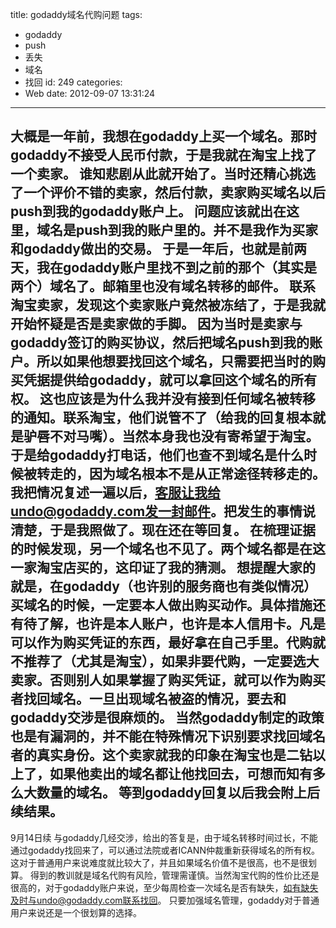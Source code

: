 title: godaddy域名代购问题
tags:
  - godaddy
  - push
  - 丢失
  - 域名
  - 找回
id: 249
categories:
  - Web
date: 2012-09-07 13:31:24
---

大概是一年前，我想在godaddy上买一个域名。那时godaddy不接受人民币付款，于是我就在淘宝上找了一个卖家。
谁知悲剧从此就开始了。当时还精心挑选了一个评价不错的卖家，然后付款，卖家购买域名以后push到我的godaddy账户上。
问题应该就出在这里，域名是push到我的账户里的。并不是我作为买家和godaddy做出的交易。
于是一年后，也就是前两天，我在godaddy账户里找不到之前的那个（其实是两个）域名了。邮箱里也没有域名转移的邮件。
联系淘宝卖家，发现这个卖家账户竟然被冻结了，于是我就开始怀疑是否是卖家做的手脚。
因为当时是卖家与godaddy签订的购买协议，然后把域名push到我的账户。所以如果他想要找回这个域名，只需要把当时的购买凭据提供给godaddy，就可以拿回这个域名的所有权。
这也应该是为什么我并没有接到任何域名被转移的通知。联系淘宝，他们说管不了（给我的回复根本就是驴唇不对马嘴）。当然本身我也没有寄希望于淘宝。
于是给godaddy打电话，他们也查不到域名是什么时候被转走的，因为域名根本不是从正常途径转移走的。我把情况复述一遍以后，客服让我给undo@godaddy.com发一封邮件。把发生的事情说清楚，于是我照做了。现在还在等回复。
在梳理证据的时候发现，另一个域名也不见了。两个域名都是在这一家淘宝店买的，这印证了我的猜测。
想提醒大家的就是，在godaddy（也许别的服务商也有类似情况）买域名的时候，一定要本人做出购买动作。具体措施还有待了解，也许是本人账户，也许是本人信用卡。凡是可以作为购买凭证的东西，最好拿在自己手里。代购就不推荐了（尤其是淘宝），如果非要代购，一定要选大卖家。否则别人如果掌握了购买凭证，就可以作为购买者找回域名。一旦出现域名被盗的情况，要去和godaddy交涉是很麻烦的。
当然godaddy制定的政策也是有漏洞的，并不能在特殊情况下识别要求找回域名者的真实身份。这个卖家就我的印象在淘宝也是二钻以上了，如果他卖出的域名都让他找回去，可想而知有多么大数量的域名。
等到godaddy回复以后我会附上后续结果。
------------------------------
9月14日续
与godaddy几经交涉，给出的答复是，由于域名转移时间过长，不能通过godaddy找回来了，可以通过法院或者ICANN仲裁重新获得域名的所有权。这对于普通用户来说难度就比较大了，并且如果域名价值不是很高，也不是很划算。
得到的教训就是域名代购有风险，管理需谨慎。当然淘宝代购的性价比还是很高的，对于godaddy账户来说，至少每周检查一次域名是否有缺失，如有缺失及时与undo@godaddy.com联系找回。
只要加强域名管理，godaddy对于普通用户来说还是一个很划算的选择。